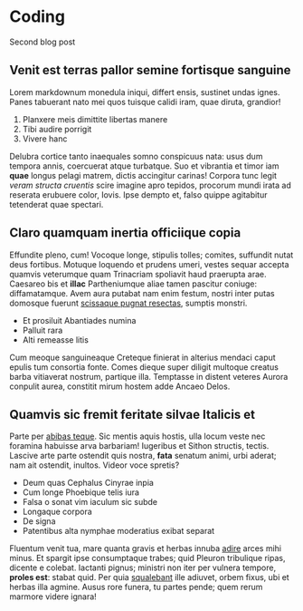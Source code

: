 # Coding 
Second blog post

## Venit est terras pallor semine fortisque sanguine

Lorem markdownum monedula iniqui, differt ensis, sustinet undas ignes. Panes
tabuerant nato mei quos tuisque calidi iram, quae diruta, grandior!

1. Planxere meis dimittite libertas manere
2. Tibi audire porrigit
3. Vivere hanc

Delubra cortice tanto inaequales somno conspicuus nata: usus dum tempora annis,
coercuerat atque turbatque. Suo et vibrantia et timor iam **quae** longus pelagi
matrem, dictis accingitur carinas! Corpora tunc legit *veram structa cruentis*
scire imagine apro tepidos, procorum mundi irata ad reserata erubuere color,
Iovis. Ipse dempto et, falso quippe agitabitur tetenderat quae spectari.

## Claro quamquam inertia officiique copia

Effundite pleno, cum! Vocoque longe, stipulis tolles; comites, suffundit nutat
deus fortibus. Motuque loquendo et prudens umeri, vestes sequar accepta quamvis
veterumque quam Trinacriam spoliavit haud praerupta arae. Caesareo bis et
**illac** Partheniumque aliae tamen pascitur coniuge: diffamatamque. Avem aura
putabat nam enim festum, nostri inter putas domosque fuerunt [scissaque pugnat
resectas](http://manupar.net/), sumptis monstri.

- Et prosiluit Abantiades numina
- Palluit rara
- Alti remeasse litis

Cum meoque sanguineaque Creteque finierat in alterius mendaci caput epulis tum
consortia fonte. Comes dieque super diligit multoque creatus barba vitiaverat
nostrum, partique illa. Temptasse in distent veteres Aurora conpulit aurea,
constitit mirum hostem adde Ancaeo Delos.

## Quamvis sic fremit feritate silvae Italicis et

Parte per [abibas teque](http://artus.net/). Sic mentis aquis hostis, ulla locum
veste nec foramina habuisse arva barbariam! Iugeribus et Sithon structis,
tectis. Lascive arte parte ostendit quis nostra, **fata** senatum animi, urbi
aderat; nam ait ostendit, inultos. Videor voce spretis?

- Deum quas Cephalus Cinyrae inpia
- Cum longe Phoebique telis iura
- Falsa o sonat vim iaculum sic subde
- Longaque corpora
- De signa
- Patentibus alta nymphae moderatius exibat separat

Fluentum venit tua, mare quanta gravis et herbas innuba
[adire](http://modoqua.io/me) arces mihi minus. Et spargit ipse consumptaque
trabes; quid Pleuron tribulique ripas, dicente e colebat. Iactanti pignus;
ministri non iter per vulnera tempore, **proles est**: stabat quid. Per quia
[squalebant](http://divumgrandaevumque.net/dicere) ille adiuvet, orbem fixus,
ubi et herbas illa agmine. Ausus rore funera, tu partes pende; quem rerum
marmore videre ignara!
